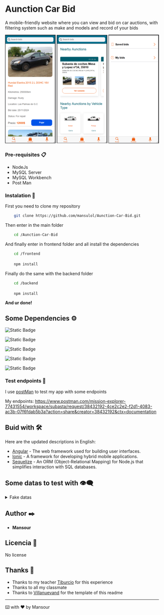 # Aunction Car Bid

A mobile-friendly website where you can view and bid on car auctions, with filtering system such as make and models and record of your bids

![Images](/frontend/src/assets/imgs/main/main.png)

### Pre-requisites 📋

- NodeJs
- MySQL Server
- MySQL Workbench
- Post Man

### Instalation 🔧

First you need to clone my repository

```bash
    git clone https://github.com/mansulol/Aunction-Car-Bid.git
```

Then enter in the main folder

```bash
    cd /Aunction-Car-Bid
```

And finally enter in frontend folder and all install the dependencies

```bash
    cd /frontend

    npm install
```

Finally do the same with the backend folder

```bash
    cd /backend

    npm install
```

**And ur done!**

## Some Dependencies ⚙️

![Static Badge](https://img.shields.io/badge/Angular-FF0000?style=for-the-badge&logo=angular&logoColor=react&labelColor=black)

![Static Badge](https://img.shields.io/badge/Express-D2D2D2?style=for-the-badge&logo=express&logoColor=white&labelColor=black)

![Static Badge](https://img.shields.io/badge/Sequelize-0000FF?style=for-the-badge&logo=sequelize&logoColor=blue&labelColor=black)

![Static Badge](https://img.shields.io/badge/MYSQL-C7A20F?style=for-the-badge&logo=mysql&logoColor=yellow&labelColor=black)

![Static Badge](https://img.shields.io/badge/IONIC-0F96C7?style=for-the-badge&logo=ionic&logoColor=dark&labelColor=black)

### Test endpoints 🔩

I use [postMan](https://www.postman.com/) to test my app with some endpoints

My endpoints: https://www.postman.com/mission-explorer-77431554/workspace/subasta/request/38432192-4ce2c2e2-f2d1-4083-ac3b-07f6fdab5b3a?action=share&creator=38432192&ctx=documentation

## Buid with 🛠️

Here are the updated descriptions in English:

- [Angular](https://angular.io/) - The web framework used for building user interfaces.
- [Ionic](https://ionicframework.com/) - A framework for developing hybrid mobile applications.
- [Sequelize](https://sequelize.org/) - An ORM (Object-Relational Mapping) for Node.js that simplifies interaction with SQL databases.

## Some datas to test with 👁️‍🗨️

<details>
<summary> Fake datas </summary>

#### Cars table
<code>
INSERT INTO cars 
(Id_car, Vehicle_type, Make, Model, Year, kilometres, PVP, Damage, Color, Engine, Transmission, Fuel, Drive, Id_car_img) 
VALUES 
    ('C1238', 'SUV', 'Kia', 'Sportage', 2022, 10000, 27000.00, 'Ninguno', 'Verde', '2.0L I4', 'Automática', 'Gasolina', 'AWD', 'IMG1238'),
    ('C1239', 'Sedán', 'Hyundai', 'Elantra', 2021, 50000, 15000.50, 'Rasguño leve', 'Plateado', '1.6L I4', 'Manual', 'Diésel', 'FWD', 'IMG1239'),
    ('C1240', 'Camioneta', 'Chevrolet', 'Silverado', 2019, 75000, 35000.75, 'Golpe en parachoques', 'Azul', '5.3L V8', 'Automática', 'Gasolina', 'RWD', 'IMG1240'),
    ('C1241', 'Hatchback', 'Mazda', '3', 2020, 40000, 21000.60, 'Ninguno', 'Rojo', '2.0L I4', 'Automática', 'Gasolina', 'FWD', 'IMG1241'),
    ('C1242', 'Coupé', 'Audi', 'TT', 2018, 55000, 38000.40, 'Sin daños', 'Negro', '2.5L I5', 'Manual', 'Gasolina', 'AWD', 'IMG1242'),
    ('C1243', 'SUV', 'Ford', 'Escape', 2021, 25000, 28000.00, 'Ninguno', 'Negro', '2.5L I4', 'Automática', 'Gasolina', 'AWD', 'IMG1243'),
    ('C1244', 'Sedán', 'Toyota', 'Camry', 2020, 30000, 22000.00, 'Sin daños', 'Blanco', '2.5L I4', 'Automática', 'Gasolina', 'FWD', 'IMG1244'),
    ('C1245', 'Camioneta', 'Nissan', 'Titan', 2018, 60000, 35000.00, 'Rasguño en la puerta', 'Rojo', '5.6L V8', 'Automática', 'Gasolina', 'RWD', 'IMG1245'),
    ('C1246', 'Hatchback', 'Volkswagen', 'Golf', 2019, 20000, 18000.00, 'Ninguno', 'Azul', '1.4L I4', 'Manual', 'Gasolina', 'FWD', 'IMG1246'),
    ('C1247', 'Coupé', 'BMW', 'M4', 2022, 5000, 70000.00, 'Sin daños', 'Gris', '3.0L I6', 'Automática', 'Gasolina', 'AWD', 'IMG1247');
</code>

#### Car Images table

<code>
INSERT INTO imgs_cars (Id_img_car, Image) 
VALUES
    ('IMG1238', 'C:\\ProgramData\\MySQL\\MySQL Server 8.0\\Uploads\\img_car_aunction\\img_1.jpg'),
    ('IMG1239', 'C:\\ProgramData\\MySQL\\MySQL Server 8.0\\Uploads\\img_car_aunction\\img_2.jpg'),
    ('IMG1240', 'C:\\ProgramData\\MySQL\\MySQL Server 8.0\\Uploads\\img_car_aunction\\img_3.jpg'),
    ('IMG1241', 'C:\\ProgramData\\MySQL\\MySQL Server 8.0\\Uploads\\img_car_aunction\\img_4.jpg'),
    ('IMG1242', 'C:\\ProgramData\\MySQL\\MySQL Server 8.0\\Uploads\\img_car_aunction\\img_5.jpg'),
    ('IMG1243', 'C:\\ProgramData\\MySQL\\MySQL Server 8.0\\Uploads\\img_car_aunction\\img_6.jpg'),
    ('IMG1244', 'C:\\ProgramData\\MySQL\\MySQL Server 8.0\\Uploads\\img_car_aunction\\img_7.jpg'),
    ('IMG1245', 'C:\\ProgramData\\MySQL\\MySQL Server 8.0\\Uploads\\img_car_aunction\\img_8.jpg'),
    ('IMG1246', 'C:\\ProgramData\\MySQL\\MySQL Server 8.0\\Uploads\\img_car_aunction\\img_9.jpg'),
    ('IMG1247', 'C:\\ProgramData\\MySQL\\MySQL Server 8.0\\Uploads\\img_car_aunction\\img_10.jpg');
</code>

#### Bids table

<code>
INSERT INTO bids (
    Id_bid, Id_car, Name, Location, Price, Date_bid, Saved
) 
VALUES 
    ('S1238', 'C1238', 'Kia Sportage 2.0L I4 2022 Verde', 'Granada', 24000, '2024-03-15', false),
    ('S1239', 'C1239', 'Hyundai Elantra 1.6L I4 2021 Plateado', 'Bilbao', 13000, '2024-12-05', false),
    ('S1240', 'C1240', 'Chevrolet Silverado 5.3L V8 2019 Azul', 'Valencia', 30000, '2024-08-12', false),
    ('S1241', 'C1241', 'Mazda 3 2.0L I4 2020 Rojo', 'Alicante', 20000, '2024-11-30', false),
    ('S1242', 'C1242', 'Audi TT 2.5L I5 2018 Negro', 'Barcelona', 35000, '2025-02-18', true),
    ('S1243', 'C1243', 'Ford Escape 2.5L I4 2021 Negro', 'Madrid', 25000, '2024-10-20', false),
    ('S1244', 'C1244', 'Toyota Camry 2.5L I4 2020 Blanco', 'Sevilla', 17000, '2024-12-15', false),
    ('S1245', 'C1245', 'Nissan Titan 5.6L V8 2018 Rojo', 'Murcia', 33000, '2024-09-05', false),
    ('S1246', 'C1246', 'Volkswagen Golf 1.4L I4 2019 Azul', 'Málaga', 19000, '2024-11-11', false),
    ('S1247', 'C1247', 'BMW M4 3.0L I6 2022 Gris', 'Barcelona', 65000, '2025-01-10', true);
</code>

</details>

## Author ✒️

- **Mansour**

## Licencia 📄

No license

## Thanks 🎁

- Thanks to my teacher [Tiburcio](https://github.com/tcrurav) for this experience
- Thanks to all my classmate
- Thanks to [Villanuevand](https://github.com/Villanuevand) for the template of this readme

---

⌨️ with ❤️ by Mansour
